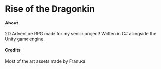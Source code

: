 # Rise of the Dragonkin

#### About
2D Adventure RPG made for my senior project! Written in C# alongside the Unity game engine.

#### Credits
Most of the art assets made by Franuka.
